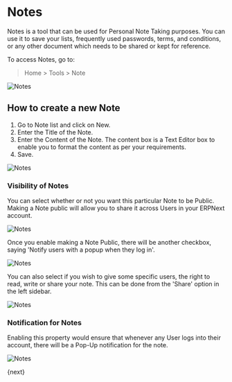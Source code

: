 <!-- add-breadcrumbs -->
# Notes

Notes is a tool that can be used for Personal Note Taking purposes. You can use it to save your lists, frequently used passwords, terms, and conditions, or any other document which needs to be shared or kept for reference.

To access Notes, go to:

> Home > Tools > Note

![Notes](/docs/v12/assets/img/using-erpnext/using-notes-1.png)

## How to create a new Note

1. Go to Note list and click on New.
1. Enter the Title of the Note.
1. Enter the Content of the Note. The content box is a Text Editor box to enable you to format the content as per your requirements.
1. Save.

![Notes](/docs/v12/assets/img/using-erpnext/using-notes-2.png)

### Visibility of Notes

You can select whether or not you want this particular Note to be Public. Making a Note public will allow you to share it across Users in your ERPNext account.

![Notes](/docs/v12/assets/img/using-erpnext/using-notes-3.png)

Once you enable making a Note Public, there will be another checkbox, saying 'Notify users with a popup when they log in'.

![Notes](/docs/v12/assets/img/using-erpnext/using-notes-5.png)

You can also select if you wish to give some specific users, the right to read, write or share your note. This can be done from the 'Share' option in the left sidebar.

![Notes](/docs/v12/assets/img/using-erpnext/using-notes-4.png)

### Notification for Notes

Enabling this property would ensure that whenever any User logs into their account, there will be a Pop-Up notification for the note.

![Notes](/docs/v12/assets/img/using-erpnext/using-notes-7.png)


{next}
